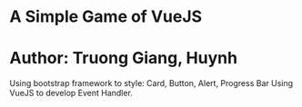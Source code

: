# A Simple Game of VueJS
# Author: Truong Giang, Huynh

Using bootstrap framework to style: Card, Button, Alert, Progress Bar
Using VueJS to develop Event Handler.


